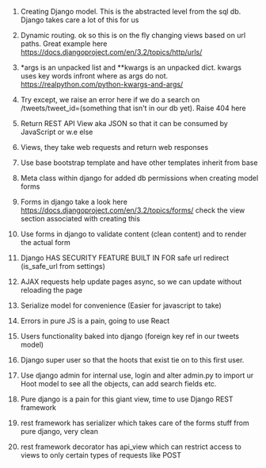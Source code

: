 1) Creating Django model. This is the abstracted level from the sql db. Django takes care a lot of this for us

2) Dynamic routing. ok so this is on the fly changing views based on url paths. Great example here https://docs.djangoproject.com/en/3.2/topics/http/urls/

3) *args is an unpacked list and **kwargs is an unpacked dict. kwargs uses key words infront where as args do not. https://realpython.com/python-kwargs-and-args/

4) Try except, we raise an error here if we do a search on /tweets/tweet_id=(something that isn't in our db yet). Raise 404 here

5) Return REST API View aka JSON so that it can be consumed by JavaScript or w.e else

6) Views, they take web requests and return web responses

7) Use base bootstrap template and have other templates inherit from base 

8) Meta class within django for added db permissions when creating model forms

9) Forms in django take a look here https://docs.djangoproject.com/en/3.2/topics/forms/ check the view section associated with creating this

10) Use forms in django to validate content (clean content) and to render the actual form

11) Django HAS SECURITY FEATURE BUILT IN FOR safe url redirect (is_safe_url from settings)

12) AJAX requests help update pages async, so we can update without reloading the page

13) Serialize model for convenience (Easier for javascript to take)

14) Errors in pure JS is a pain, going to use React

15) Users functionality baked into django (foreign key ref in our tweets model)

16) Django super user so that the hoots that exist tie on to this first user. 

17) Use django admin for internal use, login and alter admin.py to import ur Hoot model to see all the objects, can add search fields etc.

18) Pure django is a pain for this giant view, time to use Django REST framework

19) rest framework has serializer which takes care of the forms stuff from pure django, very clean

20) rest framework decorator has api_view which can restrict access to views to only certain types of requests like POST